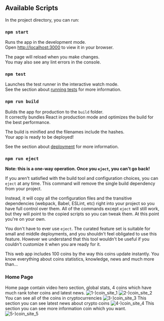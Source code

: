 
## Available Scripts

In the project directory, you can run:

### `npm start`

Runs the app in the development mode.\
Open [http://localhost:3000](http://localhost:3000) to view it in your browser.

The page will reload when you make changes.\
You may also see any lint errors in the console.

### `npm test`

Launches the test runner in the interactive watch mode.\
See the section about [running tests](https://facebook.github.io/create-react-app/docs/running-tests) for more information.

### `npm run build`

Builds the app for production to the `build` folder.\
It correctly bundles React in production mode and optimizes the build for the best performance.

The build is minified and the filenames include the hashes.\
Your app is ready to be deployed!

See the section about [deployment](https://facebook.github.io/create-react-app/docs/deployment) for more information.

### `npm run eject`

**Note: this is a one-way operation. Once you `eject`, you can't go back!**

If you aren't satisfied with the build tool and configuration choices, you can `eject` at any time. This command will remove the single build dependency from your project.

Instead, it will copy all the configuration files and the transitive dependencies (webpack, Babel, ESLint, etc) right into your project so you have full control over them. All of the commands except `eject` will still work, but they will point to the copied scripts so you can tweak them. At this point you're on your own.

You don't have to ever use `eject`. The curated feature set is suitable for small and middle deployments, and you shouldn't feel obligated to use this feature. However we understand that this tool wouldn't be useful if you couldn't customize it when you are ready for it.

This web app includes 100 coins by the way this coins update instantly. You know everything about coins statistics, knowledge, news and much more than...
### Home Page
Home page contain video hero section, global stats, 4 coins which have much rank toher coins and latest news.
![1-)coin_site_1](https://user-images.githubusercontent.com/45832074/196825052-51cbc33c-3676-45ce-ba6d-6c360e3c6013.jpg)
![2-)coin_site_2](https://user-images.githubusercontent.com/45832074/196825824-3685ae73-0315-43ff-bfdd-55e5cfe9367e.jpg)
You can see all of the coins in cryptocurrencies
![3-)coin_site_3](https://user-images.githubusercontent.com/45832074/196825852-36d1849a-69d0-4cf8-a545-7d900bc08098.jpg)
This section you can see latest news about crypto coins
![4-)coin_site_4](https://user-images.githubusercontent.com/45832074/196825982-fa603c03-7e94-4836-92b6-d4fcd95b0bc4.jpg)
This section you can see more information coin which you want.
![5-)coin_site_5](https://user-images.githubusercontent.com/45832074/196826047-f217f7ca-41b7-44d8-9571-9f3f5a383322.jpg)
